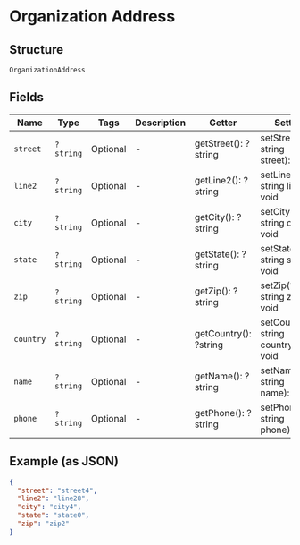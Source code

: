 
# Organization Address

## Structure

`OrganizationAddress`

## Fields

| Name | Type | Tags | Description | Getter | Setter |
|  --- | --- | --- | --- | --- | --- |
| `street` | `?string` | Optional | - | getStreet(): ?string | setStreet(?string street): void |
| `line2` | `?string` | Optional | - | getLine2(): ?string | setLine2(?string line2): void |
| `city` | `?string` | Optional | - | getCity(): ?string | setCity(?string city): void |
| `state` | `?string` | Optional | - | getState(): ?string | setState(?string state): void |
| `zip` | `?string` | Optional | - | getZip(): ?string | setZip(?string zip): void |
| `country` | `?string` | Optional | - | getCountry(): ?string | setCountry(?string country): void |
| `name` | `?string` | Optional | - | getName(): ?string | setName(?string name): void |
| `phone` | `?string` | Optional | - | getPhone(): ?string | setPhone(?string phone): void |

## Example (as JSON)

```json
{
  "street": "street4",
  "line2": "line28",
  "city": "city4",
  "state": "state0",
  "zip": "zip2"
}
```

